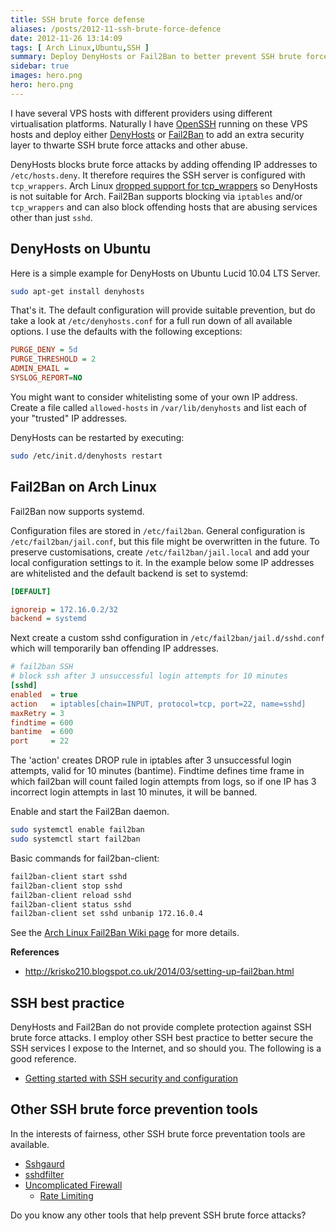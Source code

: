 ```yaml
---
title: SSH brute force defense
aliases: /posts/2012-11-ssh-brute-force-defence
date: 2012-11-26 13:14:09
tags: [ Arch Linux,Ubuntu,SSH ]
summary: Deploy DenyHosts or Fail2Ban to better prevent SSH brute force attacks.
sidebar: true
images: hero.png
hero: hero.png
---
```


I have several VPS hosts with different providers using different
virtualisation platforms. Naturally I have [OpenSSH](http://www.openssh.org/)
running on these VPS hosts and deploy either [DenyHosts](http://denyhosts.sourceforge.net/)
or [Fail2Ban](http://www.fail2ban.org/) to add an extra security layer to
thwarte SSH brute force attacks and other abuse.

DenyHosts blocks brute force attacks by adding offending IP addresses to
`/etc/hosts.deny`. It therefore requires the SSH server is configured with
`tcp_wrappers`. Arch Linux [dropped support for tcp_wrappers](https://www.archlinux.org/news/dropping-tcp_wrappers-support/)
so DenyHosts is not suitable for Arch. Fail2Ban supports blocking via `iptables` and/or
`tcp_wrappers` and can also block offending hosts that are abusing services other than just `sshd`.

## DenyHosts on Ubuntu

Here is a simple example for DenyHosts on Ubuntu Lucid 10.04 LTS Server.

```bash
sudo apt-get install denyhosts
```

That's it. The default configuration will provide suitable prevention, but do
take a look at `/etc/denyhosts.conf` for a full run down of all available options.
I use the defaults with the following exceptions:

```ini
PURGE_DENY = 5d
PURGE_THRESHOLD = 2
ADMIN_EMAIL =
SYSLOG_REPORT=NO
```

You might want to consider whitelisting some of your own IP address. Create a
file called `allowed-hosts` in `/var/lib/denyhosts` and list each of your
"trusted" IP addresses.

DenyHosts can be restarted by executing:

```bash
sudo /etc/init.d/denyhosts restart
```

## Fail2Ban on Arch Linux

Fail2Ban now supports systemd.

Configuration files are stored in `/etc/fail2ban`. General configuration is
`/etc/fail2ban/jail.conf`, but this file might be overwritten in the future. To
preserve customisations, create `/etc/fail2ban/jail.local` and add your local
configuration settings to it. In the example below some IP addresses are whitelisted
and the default backend is set to systemd:

```ini
[DEFAULT]

ignoreip = 172.16.0.2/32
backend = systemd
```

Next create a custom sshd configuration in `/etc/fail2ban/jail.d/sshd.conf`
which will temporarily ban offending IP addresses.

```ini
# fail2ban SSH
# block ssh after 3 unsuccessful login attempts for 10 minutes
[sshd]
enabled  = true
action   = iptables[chain=INPUT, protocol=tcp, port=22, name=sshd]
maxRetry = 3
findtime = 600
bantime  = 600
port     = 22
```

The 'action' creates DROP rule in iptables after 3 unsuccessful login
attempts, valid for 10 minutes (bantime). Findtime defines time frame in which
fail2ban will count failed login attempts from logs, so if one IP has 3
incorrect login attempts in last 10 minutes, it will be banned.

Enable and start the Fail2Ban daemon.

```bash
sudo systemctl enable fail2ban
sudo systemctl start fail2ban
```

Basic commands for fail2ban-client:

```bash
fail2ban-client start sshd
fail2ban-client stop sshd
fail2ban-client reload sshd
fail2ban-client status sshd
fail2ban-client set sshd unbanip 172.16.0.4
```

See the [Arch Linux Fail2Ban Wiki page](https://wiki.archlinux.org/index.php/Fail2ban)
for more details.

**References**
  * <http://krisko210.blogspot.co.uk/2014/03/setting-up-fail2ban.html>

## SSH best practice

DenyHosts and Fail2Ban do not provide complete protection against SSH brute
force attacks. I employ other SSH best practice to better secure the SSH
services I expose to the Internet, and so should you. The following is a
good reference.

  * [Getting started with SSH security and configuration](http://www.ibm.com/developerworks/aix/library/au-sshsecurity/index.html)

## Other SSH brute force prevention tools

In the interests of fairness, other SSH brute force preventation tools are
available.

  * [Sshgaurd](http://www.sshguard.net/)
  * [sshdfilter](http://cgi.csc.liv.ac.uk/~greg/sshdfilter/)
  * [Uncomplicated Firewall](https://help.ubuntu.com/community/UFW)
    * [Rate Limiting](https://wiki.archlinux.org/index.php/Uncomplicated_Firewall#Rate_Limiting_with_ufw)

Do you know any other tools that help prevent SSH brute force attacks?

